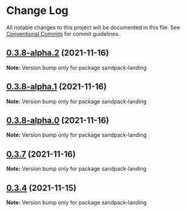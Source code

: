 # Change Log

All notable changes to this project will be documented in this file.
See [Conventional Commits](https://conventionalcommits.org) for commit guidelines.

## [0.3.8-alpha.2](https://github.com/codesandbox/sandpack/compare/v0.3.8-alpha.1...v0.3.8-alpha.2) (2021-11-16)

**Note:** Version bump only for package sandpack-landing





## [0.3.8-alpha.1](https://github.com/codesandbox/sandpack/compare/v0.3.8-alpha.0...v0.3.8-alpha.1) (2021-11-16)

**Note:** Version bump only for package sandpack-landing





## [0.3.8-alpha.0](https://github.com/codesandbox/sandpack/compare/v0.3.7...v0.3.8-alpha.0) (2021-11-16)

**Note:** Version bump only for package sandpack-landing





## [0.3.7](https://github.com/codesandbox/sandpack/compare/v0.3.6...v0.3.7) (2021-11-16)

**Note:** Version bump only for package sandpack-landing





## [0.3.4](https://github.com/codesandbox/sandpack/compare/v0.3.3...v0.3.4) (2021-11-15)

**Note:** Version bump only for package sandpack-landing
